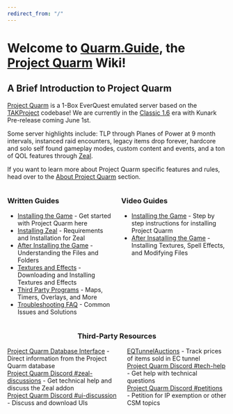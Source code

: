 ```yaml
---
redirect_from: "/"
---
```


# Welcome to [Quarm.Guide](https://quarm.guide), the [Project Quarm](https://www.projectquarm.com) Wiki!

## A Brief Introduction to Project Quarm

[Project Quarm](https://projectquarm.com/) is a 1-Box EverQuest emulated server based on the [TAKProject](https://www.takproject.net/) codebase! We are currently in the [Classic 1.6](#classic-1x-october-1st-2023) era with Kunark Pre-release coming June 1st.

Some server highlights include: TLP through Planes of Power at 9 month intervals, instanced raid encounters, legacy items drop forever, hardcore and solo self found gameplay modes, custom content and events, and a ton of QOL features through [Zeal](https://github.com/iamclint/Zeal).

If you want to learn more about Project Quarm specific features and rules, head over to the [About Project Quarm](about-project-quarm) section.

<div style="display: flex;">
    <div style="flex: 1; margin-right: 10px;">
        <h3>Written Guides</h3>
        <ul>
            <li><a href="{{ '/installing-the-game' | relative_url }}">Installing the Game</a> - Get started with Project Quarm here</li>
            <li><a href="https://lorddemonos.github.io/quarm.guide-wiki/installing-the-game#step-4-installing-zeal-">Installing Zeal</a> - Requirements and Installation for Zeal</li>
            <li><a href="{{ '/after-installing-the-game' | relative_url }}">After Installing the Game</a> - Understanding the Files and Folders</li>
            <li><a href="{{ '/textures-and-effects' | relative_url }}">Textures and Effects</a> - Downloading and Installing Textures and Effects</li>
            <li><a href="{{ '/third-party-programs' | relative_url }}">Third Party Programs</a> - Maps, Timers, Overlays, and More</li>
            <li><a href="{{ '/troubleshooting-faq' | relative_url }}">Troubleshooting FAQ</a> - Common Issues and Solutions</li>
        </ul>
    </div>
    <div style="flex: 1; margin-left: 10px;">
        <h3>Video Guides</h3>
        <ul>
            <li><a href="https://www.youtube.com/watch?v=aM0MX67me5Y">Installing the Game</a> - Step by step instructions for installing Project Quarm</li>
            <li><a href="https://www.youtube.com/watch?v=tmU_5kBZbu8">After Insatalling the Game</a> - Installing Textures, Spell Effects, and Modifying Files</li>
        </ul>
    </div>
</div>

<div style="text-align: center;">
    <h3>Third-Party Resources</h3>
    <div style="display: flex; justify-content: center;">
        <div style="margin-right: 10px; text-align: left;">
            <ul style="list-style: none; padding: 0; margin: 0;">
                <li><a href="https://www.pqdi.cc/">Project Quarm Database Interface</a> - Direct information from the Project Quarm database</li>
                <li><a href="https://discord.com/channels/1133452007412334643/1210670176077348934">Project Quarm Discord #zeal-discussions</a> - Get technical help and discuss the Zeal addon</li>
                <li><a href="https://discord.com/channels/1133452007412334643/1162826324092657757">Project Quarm Discord #ui-discussion</a> - Discuss and download UIs</li>
            </ul>
        </div>
        <div style="margin-left: 10px; text-align: left;">
            <ul style="list-style: none; padding: 0; margin: 0;">
                <li><a href="https://www.eqtunnelauctions.com/">EQTunnelAuctions</a> - Track prices of items sold in EC tunnel</li>
                <li><a href="https://discord.com/channels/1133452007412334643/1133453502182596729">Project Quarm Discord #tech-help</a> - Get help with technical questions</li>
                <li><a href="https://discord.com/channels/1133452007412334643/1153470935421157396">Project Quarm Discord #petitions</a> - Petition for IP exemption or other CSM topics</li>
            </ul>
        </div>
    </div>
</div>


